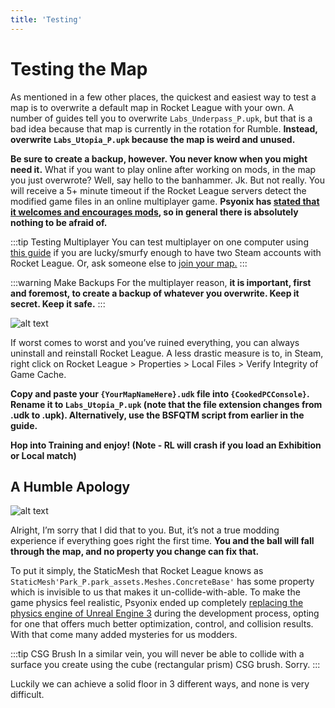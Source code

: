 ```yaml
---
title: 'Testing'
---
```

# Testing the Map

As mentioned in a few other places, the quickest and easiest way to test a map is to overwrite a default map in Rocket League with your own. A number of guides tell you to overwrite `Labs_Underpass_P.upk`, but that is a bad idea because that map is currently in the rotation for Rumble. **Instead, overwrite `Labs_Utopia_P.upk` because the map is weird and unused.**

**Be sure to create a backup, however. You never know when you might need it.** What if you want to play online after working on mods, in the map you just overwrote? Well, say hello to the banhammer. Jk. But not really. You will receive a 5+ minute timeout if the Rocket League servers detect the modified game files in an online multiplayer game. **Psyonix has [stated that it welcomes and encourages mods](../../more/psyonix.md), so in general there is absolutely nothing to be afraid of.**

:::tip Testing Multiplayer
You can test multiplayer on one computer using [this guide](https://steamcommunity.com/sharedfiles/filedetails/?id=311943358) if you are lucky/smurfy enough to have two Steam accounts with Rocket League. Or, ask someone else to [join your map.](../multiplayer/01_multiplayer.md#testing-multiplayer)
:::

:::warning Make Backups
For the multiplayer reason, **it is important, first and foremost, to create a backup of whatever you overwrite. Keep it secret. Keep it safe.**
:::

![alt text](/images/UDK/basics/image229.png "May it be a light for you in dark places, when all other lights go out.")

If worst comes to worst and you’ve ruined everything, you can always uninstall and reinstall Rocket League. A less drastic measure is to, in Steam, right click on Rocket League > Properties > Local Files > Verify Integrity of Game Cache.

**Copy and paste your `{YourMapNameHere}.udk` file into `{CookedPCConsole}`. Rename it to `Labs_Utopia_P.upk` (note that the file extension changes from .udk to .upk). Alternatively, use the BSFQTM script from earlier in the guide.**

**Hop into Training and enjoy! (Note - RL will crash if you load an Exhibition or Local match)**

## A Humble Apology

![alt text](/images/UDK/basics/image49.jpg "I’m sorry")

Alright, I’m sorry that I did that to you. But, it’s not a true modding experience if everything goes right the first time. **You and the ball will fall through the map, and no property you change can fix that.**

To put it simply, the StaticMesh that Rocket League knows as `StaticMesh'Park_P.park_assets.Meshes.ConcreteBase'` has some property which is invisible to us that makes it un-collide-with-able. To make the game physics feel realistic, Psyonix ended up completely [replacing the physics engine of Unreal Engine 3](https://www.youtube.com/watch?v=ueEmiDM94IE) during the development process, opting for one that offers much better optimization, control, and collision results. With that come many added mysteries for us modders.

:::tip CSG Brush
In a similar vein, you will never be able to collide with a surface you create using the cube (rectangular prism) CSG brush. Sorry.
:::

Luckily we can achieve a solid floor in 3 different ways, and none is very difficult.
